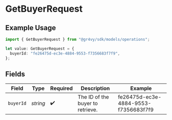 # GetBuyerRequest

## Example Usage

```typescript
import { GetBuyerRequest } from "@gr4vy/sdk/models/operations";

let value: GetBuyerRequest = {
  buyerId: "fe26475d-ec3e-4884-9553-f7356683f7f9",
};
```

## Fields

| Field                                | Type                                 | Required                             | Description                          | Example                              |
| ------------------------------------ | ------------------------------------ | ------------------------------------ | ------------------------------------ | ------------------------------------ |
| `buyerId`                            | *string*                             | :heavy_check_mark:                   | The ID of the buyer to retrieve.     | fe26475d-ec3e-4884-9553-f7356683f7f9 |